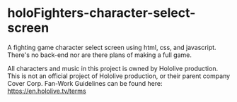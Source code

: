 # holoFighters-character-select-screen
A fighting game character select screen using html, css, and javascript. There's no back-end nor are there plans of making a full game.

All characters and music in this project is owned by Hololive production. This is not an official project of Hololive production, or their parent company Cover Corp. Fan-Work Guidelines can be found here: https://en.hololive.tv/terms